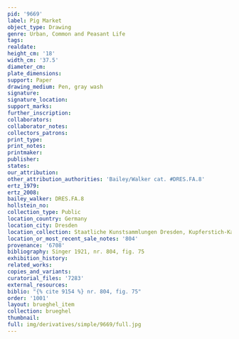 ```yaml
---
pid: '9669'
label: Pig Market
object_type: Drawing
genre: Urban, Common and Peasant Life
tags: 
realdate: 
height_cm: '18'
width_cm: '37.5'
diameter_cm: 
plate_dimensions: 
support: Paper
drawing_medium: Pen, gray wash
signature: 
signature_location: 
support_marks: 
further_inscription: 
collaborators: 
collaborator_notes: 
collectors_patrons: 
print_type: 
print_notes: 
printmaker: 
publisher: 
states: 
our_attribution: 
other_attribution_authorities: 'Bailey/Walker cat. #DRES.FA.8'
ertz_1979: 
ertz_2008: 
bailey_walker: DRES.FA.8
hollstein_no: 
collection_type: Public
location_country: Germany
location_city: Dresden
location_collection: Staatliche Kunstsammlungen Dresden, Kupferstich-Kabinett
location_or_most_recent_sale_notes: '804'
provenance: '6708'
bibliography: Singer 1921, nr. 804, fig. 75
exhibition_history: 
related_works: 
copies_and_variants: 
curatorial_files: '7283'
external_resources: 
biblio: "{% cite 9154 %} nr. 804, fig. 75"
order: '1001'
layout: brueghel_item
collection: brueghel
thumbnail: 
full: img/derivatives/simple/9669/full.jpg
---
```

